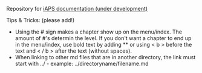 Repository for [iAPS documentation (under development)](https://open-iaps.readthedocs.io/en/latest/)

Tips & Tricks: (please add!)

* Using the # sign makes a chapter show up on the menu/index. The amount of #'s determin the level. If you don't want a chapter to end up in the menu/index, use bold text by adding ** or using < b > before the text and < / b > after the text (without spaces).
* When linking to other md files that are in another directory, the link must start with ../ - example: ../directoryname/filename.md
